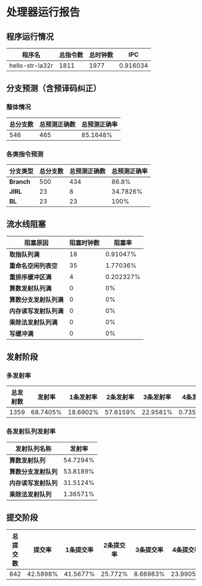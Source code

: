 # 处理器运行报告
## 程序运行情况
|程序名|总指令数|总时钟数|IPC|
|---|---|---|---|
|hello-str-la32r|1811|1977|0.916034|

## 分支预测（含预译码纠正）
### 整体情况
|总分支数|总预测正确数|总预测正确率|
|---|---|---|
|546|465|85.1648%|

### 各类指令预测
|分支类型|总分支数|总预测正确数|总预测正确率|
|---|---|---|---|
|**Branch**| 500 | 434 | 86.8%|
|**JIRL**| 23 | 8 | 34.7826%|
|**BL**| 23 | 23 | 100%|

## 流水线阻塞
|阻塞原因|阻塞时钟数|阻塞率|
|---|---|---|
|**取指队列满**| 18 | 0.91047%|
|**重命名空闲列表空**|35 | 1.77036%|
|**重排序缓冲区满**|4 | 0.202327%|
|**算数发射队列满**|0 | 0%|
|**算数分支发射队列满**|0 | 0%|
|**内存读写发射队列满**|0 | 0%|
|**乘除法发射队列满**|0 | 0%|
|**写缓冲满**|0 | 0%|

## 发射阶段
### 多发射率
|总发射数|发射率|1条发射率|2条发射率|3条发射率|4条发射率|
|---|---|---|---|---|---|
|1359|68.7405%|18.6902%|57.6159%|22.9581%|0.735835%|

### 各发射队列发射率
|发射队列名称|发射率|
|---|---|
|**算数发射队列**|54.7294%|
|**算数分支发射队列**|53.8189%|
|**内存读写发射队列**|31.5124%|
|**乘除法发射队列**|1.36571%|

## 提交阶段
|总提交数|提交率|1条提交率|2条提交率|3条提交率|4条提交率|
|---|---|---|---|---|---|
|842|42.5898%|41.5677%|25.772%|8.66983%|23.9905%|
